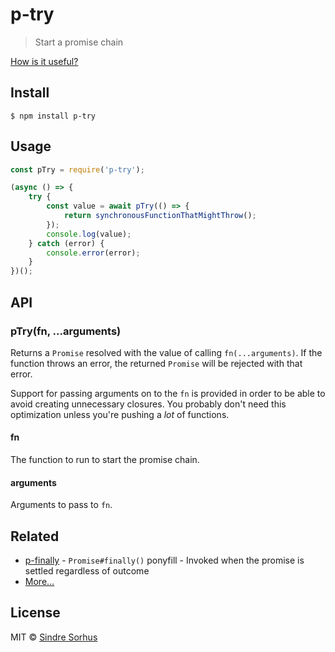 # p-try

> Start a promise chain

[How is it useful?](http://cryto.net/~joepie91/blog/2016/05/11/what-is-promise-try-and-why-does-it-matter/)

## Install

```text
$ npm install p-try
```

## Usage

```javascript
const pTry = require('p-try');

(async () => {
    try {
        const value = await pTry(() => {
            return synchronousFunctionThatMightThrow();
        });
        console.log(value);
    } catch (error) {
        console.error(error);
    }
})();
```

## API

### pTry\(fn, ...arguments\)

Returns a `Promise` resolved with the value of calling `fn(...arguments)`. If the function throws an error, the returned `Promise` will be rejected with that error.

Support for passing arguments on to the `fn` is provided in order to be able to avoid creating unnecessary closures. You probably don't need this optimization unless you're pushing a _lot_ of functions.

#### fn

The function to run to start the promise chain.

#### arguments

Arguments to pass to `fn`.

## Related

* [p-finally](https://github.com/sindresorhus/p-finally) - `Promise#finally()` ponyfill - Invoked when the promise is settled regardless of outcome
* [More…](https://github.com/sindresorhus/promise-fun)

## License

MIT © [Sindre Sorhus](https://sindresorhus.com)

